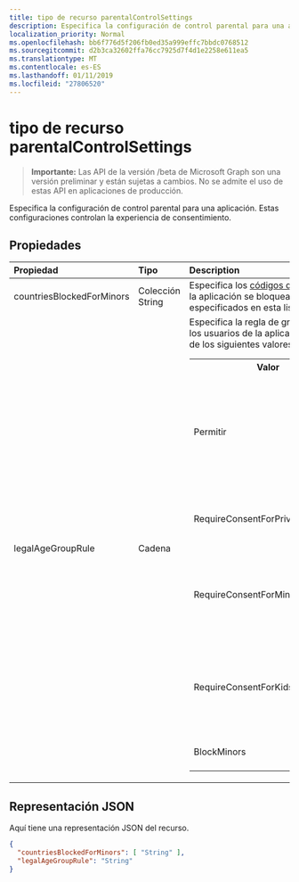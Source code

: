 ```yaml
---
title: tipo de recurso parentalControlSettings
description: Especifica la configuración de control parental para una aplicación. Estas configuraciones controlan la experiencia de consentimiento.
localization_priority: Normal
ms.openlocfilehash: bb6f776d5f206fb0ed35a999effc7bbdc0768512
ms.sourcegitcommit: d2b3ca32602ffa76cc7925d7f4d1e2258e611ea5
ms.translationtype: MT
ms.contentlocale: es-ES
ms.lasthandoff: 01/11/2019
ms.locfileid: "27806520"
---
```

# <a name="parentalcontrolsettings-resource-type"></a>tipo de recurso parentalControlSettings

> **Importante:** Las API de la versión /beta de Microsoft Graph son una versión preliminar y están sujetas a cambios. No se admite el uso de estas API en aplicaciones de producción.

Especifica la configuración de control parental para una aplicación. Estas configuraciones controlan la experiencia de consentimiento.

## <a name="properties"></a>Propiedades

| Propiedad | Tipo | Description |
:---------------|:--------|:----------|
|countriesBlockedForMinors|Colección String| Especifica los [códigos de país de dos letras ISO](https://www.iso.org/iso-3166-country-codes.html). Acceso a la aplicación se bloqueará para menores de los países especificados en esta lista.|
|legalAgeGroupRule| Cadena | Especifica la regla de grupo de edad legal que se aplica a los usuarios de la aplicación. Se puede establecer en uno de los siguientes valores: <table><tr><th>Valor</th><th>Description</th></tr><tr><td>Permitir</td><td>Valor predeterminado. Aplica el mínimo legal. Esto significa que se requiere para menores en la Unión Europea y Corea consentimiento de los padres.</td></tr><tr><td>RequireConsentForPrivacyServices</td><td>Aplica el usuario para especificar la fecha de nacimiento para cumplir con las reglas de COPPA. </td></tr><tr><td>RequireConsentForMinors</td><td>Requiere el consentimiento de los padres para mayores por debajo de 18, independientemente de las reglas de país secundarias.</td></tr><tr><td>RequireConsentForKids</td><td>Requiere el consentimiento de los padres para mayores de debajo de 14, independientemente de las reglas de país secundarias.</td></tr><tr><td>BlockMinors</td><td>Impuesto de bloques de uso de la aplicación.</td></tr></table> |

## <a name="json-representation"></a>Representación JSON
Aquí tiene una representación JSON del recurso.

```json
{
  "countriesBlockedForMinors": [ "String" ],
  "legalAgeGroupRule": "String"
}

```

